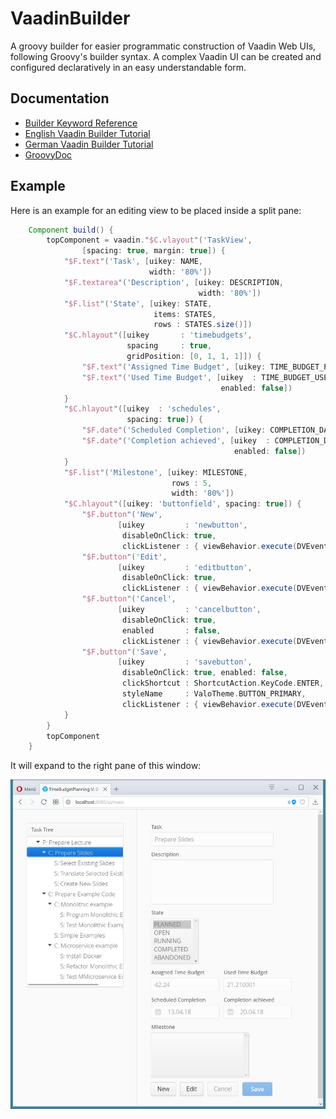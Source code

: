 # VaadinBuilder
A groovy builder for easier programmatic construction of Vaadin Web UIs, following Groovy's builder syntax.
A complex Vaadin UI can be created and configured declaratively in an easy understandable form.

## Documentation
* [Builder Keyword Reference](https://github.com/geobe/vaadin-builder/wiki)
* [English Vaadin Builder Tutorial](https://www.georgbeier.de/docs-and-howtos/vaadin_builder_doc/)
* [German Vaadin Builder Tutorial](https://www.georgbeier.de/tutorials-java-und-mehr/java8-spring-groovy-vaadin/vaadin-als-ui-framework/groovy-vaadin-builder/)
* [GroovyDoc](https://geobe.github.io/vaadin-builder-doc/index.html)

## Example
Here is an example for an editing view to be placed inside a split pane:
```groovy
    Component build() {
        topComponent = vaadin."$C.vlayout"('TaskView',
                [spacing: true, margin: true]) {
            "$F.text"('Task', [uikey: NAME,
                               width: '80%'])
            "$F.textarea"('Description', [uikey: DESCRIPTION,
                                          width: '80%'])
            "$F.list"('State', [uikey: STATE,
                                items: STATES,
                                rows : STATES.size()])
            "$C.hlayout"([uikey       : 'timebudgets',
                          spacing     : true,
                          gridPosition: [0, 1, 1, 1]]) {
                "$F.text"('Assigned Time Budget', [uikey: TIME_BUDGET_PLAN])
                "$F.text"('Used Time Budget', [uikey  : TIME_BUDGET_USED,
                                               enabled: false])
            }
            "$C.hlayout"([uikey  : 'schedules',
                          spacing: true]) {
                "$F.date"('Scheduled Completion', [uikey: COMPLETION_DATE_PLAN])
                "$F.date"('Completion achieved', [uikey  : COMPLETION_DATE_DONE,
                                                  enabled: false])
            }
            "$F.list"('Milestone', [uikey: MILESTONE,
                                    rows : 5,
                                    width: '80%'])
            "$C.hlayout"([uikey: 'buttonfield', spacing: true]) {
                "$F.button"('New',
                        [uikey         : 'newbutton',
                         disableOnClick: true,
                         clickListener : { viewBehavior.execute(DVEvent.Create) }])
                "$F.button"('Edit',
                        [uikey         : 'editbutton',
                         disableOnClick: true,
                         clickListener : { viewBehavior.execute(DVEvent.Edit) }])
                "$F.button"('Cancel',
                        [uikey         : 'cancelbutton',
                         disableOnClick: true,
                         enabled       : false,
                         clickListener : { viewBehavior.execute(DVEvent.Cancel) }])
                "$F.button"('Save',
                        [uikey         : 'savebutton',
                         disableOnClick: true, enabled: false,
                         clickShortcut : ShortcutAction.KeyCode.ENTER,
                         styleName     : ValoTheme.BUTTON_PRIMARY,
                         clickListener : { viewBehavior.execute(DVEvent.Save) }])
            }
        }
        topComponent
    }
```

It will expand to the right pane of this window:

![Builder result](exampleUi.jpg)
